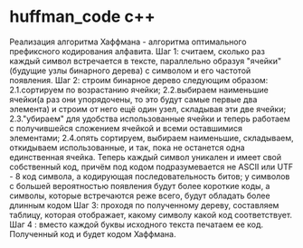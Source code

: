 # huffman_code с++

Реализация алгоритма Хаффмана - алгоритма оптимального префиксного кодирования алфавита.
Шаг 1: считаем, сколько раз каждый символ встречается в тексте, параллельно образуя "ячейки" (будущие узлы бинарного дерева) с символом и его частотой появления.
Шаг 2: строим бинарное дерево следующим образом:
	2.1.сортируем по возрастанию ячейки;
	2.2.выбираем наименьшие ячейки(а раз они упорядочены, то это будут самые первые два элемента) и строим от него ещё один узел, складывая эти две ячейки;
	2.3."убираем" для удобства использованные ячейки и теперь работаем с получившейся сложением ячейкой и всеми оставшимися элементами;
	2.4.опять сортируем, выбираем наименьшие, складываем, откидываем использованные, и так, пока не останется одна единственная ячейка.
Теперь каждый символ уникален и имеет свой собственный код, причём под кодом подразумевается не ASCII или UTF - 8 код символа, а кодирующая последовательность битов;
у символов с большей вероятностью появления будут более короткие коды, а символы, которые встречаются реже всего, будут обладать более длинным кодом
Шаг 3:  проходя по полученному дереву, составляем таблицу, которая отображает, какому символу какой код соответствует.
Шаг 4 : вместо каждой буквы исходного текста печатаем ее код.
Полученный код и будет кодом Хаффмана.

